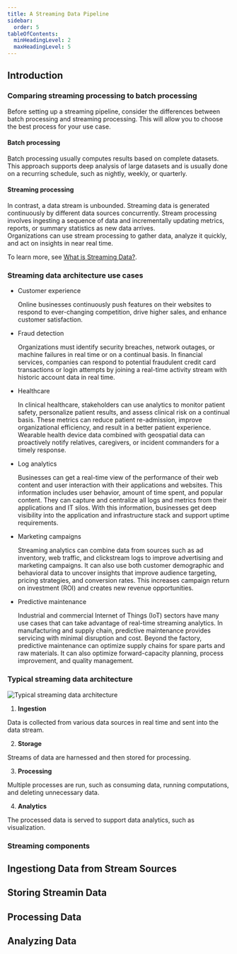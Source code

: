 ```yaml
---
title: A Streaming Data Pipeline
sidebar:
  order: 5
tableOfContents:
  minHeadingLevel: 2
  maxHeadingLevel: 5
---
```


## Introduction

### Comparing streaming processing to batch processing

Before setting up a streaming pipeline, consider the differences between batch processing and streaming processing. This will allow you to choose the best process for your use case.

#### Batch processing

Batch processing usually computes results based on complete datasets. This approach supports deep analysis of large datasets and is usually done on a recurring schedule, such as nightly, weekly, or quarterly.

#### Streaming processing

In contrast, a data stream is unbounded. Streaming data is generated continuously by different data sources concurrently. Stream processing involves ingesting a sequence of data and incrementally updating metrics, reports, or summary statistics as new data arrives.  
Organizations can use stream processing to gather data, analyze it quickly, and act on insights in near real time.

To learn more, see [What is Streaming Data?](https://aws.amazon.com/what-is/streaming-data/).

### Streaming data architecture use cases

- Customer experience

  Online businesses continuously push features on their websites to respond to ever-changing competition, drive higher sales, and enhance customer satisfaction.

- Fraud detection

  Organizations must identify security breaches, network outages, or machine failures in real time or on a continual basis. In financial services, companies can respond to potential fraudulent credit card transactions or login attempts by joining a real-time activity stream with historic account data in real time.

- Healthcare

  In clinical healthcare, stakeholders can use analytics to monitor patient safety, personalize patient results, and assess clinical risk on a continual basis. These metrics can reduce patient re-admission, improve organizational efficiency, and result in a better patient experience. Wearable health device data combined with geospatial data can proactively notify relatives, caregivers, or incident commanders for a timely response.

- Log analytics

  Businesses can get a real-time view of the performance of their web content and user interaction with their applications and websites. This information includes user behavior, amount of time spent, and popular content. They can capture and centralize all logs and metrics from their applications and IT silos. With this information, businesses get deep visibility into the application and infrastructure stack and support uptime requirements.

- Marketing campaigns

  Streaming analytics can combine data from sources such as ad inventory, web traffic, and clickstream logs to improve advertising and marketing campaigns. It can also use both customer demographic and behavioral data to uncover insights that improve audience targeting, pricing strategies, and conversion rates. This increases campaign return on investment (ROI) and creates new revenue opportunities.

- Predictive maintenance

  Industrial and commercial Internet of Things (IoT) sectors have many use cases that can take advantage of real-time streaming analytics. In manufacturing and supply chain, predictive maintenance provides servicing with minimal disruption and cost. Beyond the factory, predictive maintenance can optimize supply chains for spare parts and raw materials. It can also optimize forward-capacity planning, process improvement, and quality management.

### Typical streaming data architecture

![Typical streaming data architecture](/img/typical-streaming.png)

1. **Ingestion**

  Data is collected from various data sources in real time and sent into the data stream.

2. **Storage**

  Streams of data are harnessed and then stored for processing.

3. **Processing**

  Multiple processes are run, such as consuming data, running computations, and deleting unnecessary data.

4. **Analytics**

  The processed data is served to support data analytics, such as visualization.

### Streaming components













## Ingestiong Data from Stream Sources



## Storing Streamin Data



## Processing Data



## Analyzing Data
